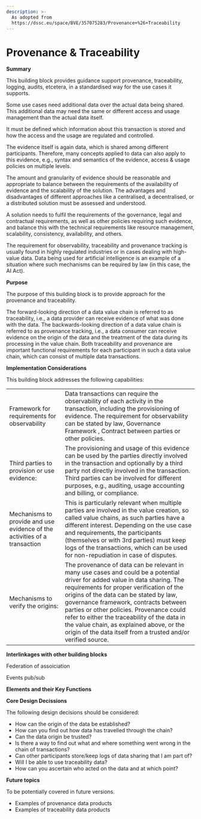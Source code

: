```yaml
---
description: >-
  As adopted from
  https://dssc.eu/space/BVE/357075283/Provenance+%26+Traceability
---
```


# Provenance & Traceability

**Summary**&#x20;

This building block provides guidance support provenance, traceability, logging, audits, etcetera, in a standardised way for the use cases it supports.

Some use cases need additional data over the actual data being shared. This additional data may need the same or different access and usage management than the actual data itself.

It must be defined which information about this transaction is stored and how the access and the usage are regulated and controlled.

The evidence itself is again data, which is shared among different participants. Therefore, many concepts applied to data can also apply to this evidence, e.g., syntax and semantics of the evidence, access & usage policies on multiple levels.

The amount and granularity of evidence should be reasonable and appropriate to balance between the requirements of the availability of evidence and the scalability of the solution. The advantages and disadvantages of different approaches like a centralised, a decentralised, or a distributed solution must be assessed and understood.

A solution needs to fulfil the requirements of the governance, legal and contractual requirements, as well as other policies requiring such evidence, and balance this with the technical requirements like resource management, scalability, consistency, availability, and others.

The requirement for observability, traceability and provenance tracking is usually found in highly regulated industries or in cases dealing with high-value data. Data being used for artificial intelligence is an example of a situation where such mechanisms can be required by law (in this case, the AI Act).

**Purpose**&#x20;

The purpose of this building block is to provide approach for the provenance and traceability.

The forward-looking direction of a data value chain is referred to as traceability, i.e., a data provider can receive evidence of what was done with the data. The backwards-looking direction of a data value chain is referred to as provenance tracking, i.e., a data consumer can receive evidence on the origin of the data and the treatment of the data during its processing in the value chain. Both traceability and provenance are important functional requirements for each participant in such a data value chain, which can consist of multiple data transactions.

**Implementation Considerations**

This building block addresses the following capabilities:



|                                                                           |                                                                                                                                                                                                                                                                                                                                                                                                                                                                      |
| ------------------------------------------------------------------------- | -------------------------------------------------------------------------------------------------------------------------------------------------------------------------------------------------------------------------------------------------------------------------------------------------------------------------------------------------------------------------------------------------------------------------------------------------------------------- |
| Framework for requirements for observability                              | Data transactions can require the observability of each activity in the transaction, including the provisioning of evidence. The requirement for observability can be stated by law, Governance Framework , Contract between parties or other policies.                                                                                                                                                                                                              |
| Third parties to provision or use evidence:                               | The provisioning and usage of this evidence can be used by the parties directly involved in the transaction and optionally by a third party not directly involved in the transaction. Third parties can be involved for different purposes, e.g., auditing, usage accounting and billing, or compliance.                                                                                                                                                             |
| Mechanisms to provide and use evidence of the activities of a transaction | This is particularly relevant when multiple parties are involved in the value creation, so called value chains, as such parties have a different interest. Depending on the use case and requirements, the participants (themselves or with 3rd parties) must keep logs of the transactions, which can be used for non-repudiation in case of disputes.                                                                                                              |
| Mechanisms to verify the origins:                                         | The provenance of data can be relevant in many use cases and could be a potential driver for added value in data sharing. The requirements for proper verification of the origins of the data can be stated by law, governance framework, contracts between parties or other policies. Provenance could refer to either the traceability of the data in the value chain, as explained above, or the origin of the data itself from a trusted and/or verified source. |

**Interlinkages with other building blocks**&#x20;

&#x20;Federation of assoiciation

Events pub/sub



**Elements and their Key Functions**



**Core Design Decissions**

The following design decisions should be considered:

* How can the origin of the data be established?
* How can you find out how data has travelled through the chain?
* Can the data origin be trusted?
* Is there a way to find out what and where something went wrong in the chain of transactions?
* Can other participants store/keep logs of data sharing that I am part of?
* Will I be able to use traceability data?
* How can you ascertain who acted on the data and at which point?

**Future topics**&#x20;

To be potentially covered in future versions.

* Examples of provenance data products
* Examples of traceability data products

&#x20;
